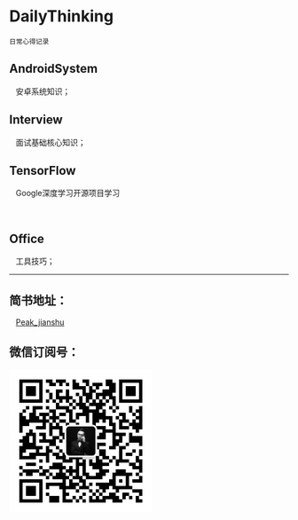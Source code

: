 # DailyThinking

    日常心得记录

## AndroidSystem

    安卓系统知识；
   
## Interview

    面试基础核心知识；
    
## TensorFlow

    Google深度学习开源项目学习

    
## Office

    工具技巧；

------------------------

## 简书地址：

    [Peak_jianshu](https://www.jianshu.com/u/1484bd1b3903)

## 微信订阅号：

![AndroidDevHub](https://github.com/cumtping/DailyThinking/blob/master/Z-screenshot/qrcode.jpg?raw=true)
